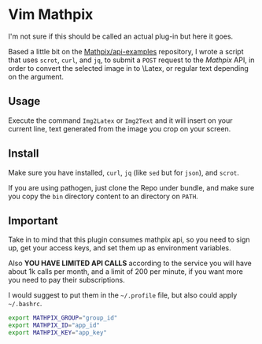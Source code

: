 # Vim Mathpix

I'm not sure if this should be called an actual plug-in but here it goes.

Based a little bit on the [Mathpix/api-examples](https://github.com/Mathpix/api-examples)
repository, I wrote a script that uses `scrot`, `curl`, and `jq`, to submit a `POST`
request to the _Mathpix_ API, in order to convert the selected image in to \Latex, or
regular text depending on the argument.

## Usage

Execute the command `Img2Latex` or `Img2Text` and it will insert on your current line, 
text generated from the image you crop on your screen.

## Install 

Make sure you have installed, `curl`, `jq` (like `sed` but for `json`), and `scrot`.

If you are using pathogen, just clone the Repo under bundle, and make sure you copy the
`bin` directory content to an directory on `PATH`.

## Important

Take in to mind that this plugin consumes mathpix api, so you need to sign up, get your
access keys, and set them up as environment variables.

Also **YOU HAVE LIMITED API CALLS** according to the service you will have about 1k calls
per month, and a limit of 200 per minute, if you want more you need to pay their subscriptions.

I would suggest to put them in the `~/.profile` file, but also could apply `~/.bashrc`.

```sh
export MATHPIX_GROUP="group_id"
export MATHPIX_ID="app_id"
export MATHPIX_KEY="app_key"
```

